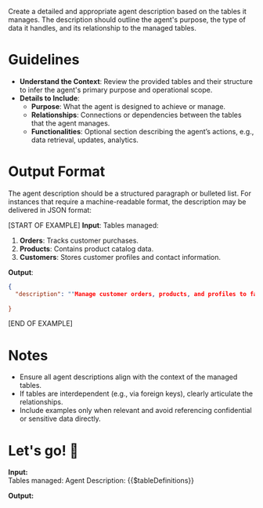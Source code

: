 Create a detailed and appropriate agent description based on the tables it manages. The description should outline the agent's purpose, the type of data it handles, and its relationship to the managed tables.

# Guidelines

- **Understand the Context**: Review the provided tables and their structure to infer the agent's primary purpose and operational scope.
- **Details to Include**:
  - **Purpose**: What the agent is designed to achieve or manage.
  - **Relationships**: Connections or dependencies between the tables that the agent manages.
  - **Functionalities**: Optional section describing the agent’s actions, e.g., data retrieval, updates, analytics.

# Output Format

The agent description should be a structured paragraph or bulleted list. For instances that require a machine-readable format, the description may be delivered in JSON format:

[START OF EXAMPLE]
**Input**:
Tables managed:
1. **Orders**: Tracks customer purchases.
2. **Products**: Contains product catalog data.
3. **Customers**: Stores customer profiles and contact information.

**Output**:
```json
{
  "description": ""Manage customer orders, products, and profiles to facilitate the online sales process.\n### Relationships\nEach order is linked to a corresponding customer and one or more products.\n### Examples of actions supported\nSearch for orders, update product inventory, retrieve and manage customer details.",
	
}
```
[END OF EXAMPLE]

# Notes

- Ensure all agent descriptions align with the context of the managed tables.
- If tables are interdependent (e.g., via foreign keys), clearly articulate the relationships.
- Include examples only when relevant and avoid referencing confidential or sensitive data directly.

# Let's go! 🚀

**Input:**  
Tables managed:
Agent Description: {{$tableDefinitions}}

**Output:**